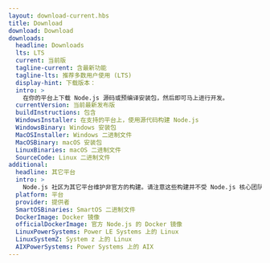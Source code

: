 ```yaml
---
layout: download-current.hbs
title: Download
download: Download
downloads:
  headline: Downloads
  lts: LTS
  current: 当前版
  tagline-current: 含最新功能
  tagline-lts: 推荐多数用户使用 (LTS)
  display-hint: 下载版本：
  intro: >
    在你的平台上下载 Node.js 源码或预编译安装包，然后即可马上进行开发。
  currentVersion: 当前最新发布版
  buildInstructions: 包含
  WindowsInstaller: 在支持的平台上，使用源代码构建 Node.js
  WindowsBinary: Windows 安装包
  MacOSInstaller: Windows 二进制文件
  MacOSBinary: macOS 安装包
  LinuxBinaries: macOS 二进制文件
  SourceCode: Linux 二进制文件
additional:
  headline: 其它平台
  intro: >
    Node.js 社区为其它平台维护非官方的构建。请注意这些构建并不受 Node.js 核心团队技术支持，且可能尚未跟 Node.js 的最新发布版保持一致。
  platform: 平台
  provider: 提供者
  SmartOSBinaries: SmartOS 二进制文件
  DockerImage: Docker 镜像
  officialDockerImage: 官方 Node.js 的 Docker 镜像
  LinuxPowerSystems: Power LE Systems 上的 Linux
  LinuxSystemZ: System z 上的 Linux
  AIXPowerSystems: Power Systems 上的 AIX
---
```


